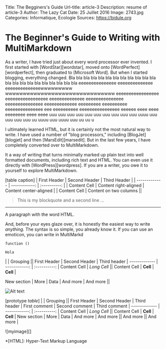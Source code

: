 Title: The Begginers's Guide
Url-title: article-3
Description: resume of article-3
Author: The Lazy Cat
Date: 25 Juillet 2016
Image: 2743.jpg
Categories: Informatique, Ecologie
Sources: https://bidule.org

# The Beginner's Guide to Writing with MultiMarkdown

As a writer, I have tried just about every word processor ever invented. I first started with [WordStar][wordstar], moved onto [WordPerfect][wordperfect], then graduated to [Microsoft Word]. But when I started blogging, everything changed. Bla bla bla bla bla bla bla bla bla bla bla bla bla bla bla bla bla bla bla bla bla bla eeeeeeeeeeeeeee eeeeeeeeeeeeee eeeeeeeeeeeeeewwwwwwwww wwwwwwwwwwwwwwwwwwwwwwwwwwwwwww eeeeeeeeeeeeeeeee eeeeeeeeeeeeeeeee eeeeeeeeeeeeee eeeeeeeeeeeeeee eeeeeeeeeeeeeee eeeeeeeeeeeee eeeeeeeee eeeeeeeeee eeeeeeeeeeeeeee eee eeeeeeeeee eeeeeeeeeeeeeeee eeeeee eeee eeee eeeeeeee eeee eeee uuu uuu uuu uuu uuu uuu uuu uuu uuu uuu uuuu uuu uuu uuu uuu uu uuuu uuu uuuu uuu uu uu  u

I ultimately learned HTML, but it is certainly not the most natural way to write. I have used a number of "blog processors," including [BlogJet][blogjet] and then [MarsEdit][marsedit]. But in the last few years, I have completely converted over to MultiMarkdown. 

It a way of writing that turns minimally marked up plain text into well formatted documents, including rich text and HTML. You can even use it directly with [WordPress][wordpress]. If you are a writer, you owe it to yourself to explore MultiMarkdown. 

[table caption]
| First Header  | Second Header | Third Header |
| ------------- | ------------: | :----------: |
| Content Cell  | Content right-aligned | Content center-aligned |
| Content Cell  | Content on two columns ||

> This is my blockquote
> and a second line ...

****
A paragraph with the word HTML.

And, before your eyes glaze over, it is honestly the easiest way to write *anything.* The syntax is so simple, you already know it. If you can use an emoticon, you can write in MultiMarkd

`function ()`

~~~~
Hola
~~~~

|             | Grouping                    ||
First Header  | Second Header | Third header |
------------- | ------------: | :----------: |
Content Cell  |  *Long Cell*                ||
Content Cell  | **Cell**      | **Cell**     |

New section   |   More        |         Data |
And more      |           And more          ||

![Alt text](http://upload.wikimedia.org/wikipedia/commons/7/70/Example.png "Optional image title")


[prototype *table*]
|             | Grouping                    ||
First Header  | Second Header | Third header |
First comment  | Second comment | Third comment |
------------- | ------------: | :----------: |
Content Cell  |  *Long Cell*                ||
Content Cell  | **Cell**      | **Cell**     |
New section   |   More        |         Data |
And more      |           And more          ||
And more                     || And more     |

![myimage][]

*[HTML]: Hyper-Text Markup Language